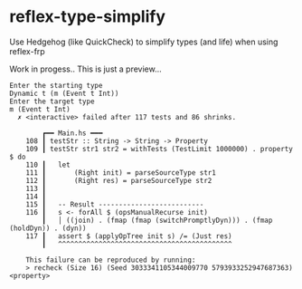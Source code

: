 # reflex-type-simplify
Use Hedgehog (like QuickCheck) to simplify types (and life) when using reflex-frp

Work in progess.. This is just a preview...

```
Enter the starting type
Dynamic t (m (Event t Int))
Enter the target type
m (Event t Int)
  ✗ <interactive> failed after 117 tests and 86 shrinks.

        ┏━━ Main.hs ━━━
    108 ┃ testStr :: String -> String -> Property
    109 ┃ testStr str1 str2 = withTests (TestLimit 1000000) . property $ do
    110 ┃   let
    111 ┃       (Right init) = parseSourceType str1
    112 ┃       (Right res) = parseSourceType str2
    113 ┃
    114 ┃
    115 ┃   -- Result --------------------------
    116 ┃   s <- forAll $ (opsManualRecurse init)
        ┃   │ ((join) . (fmap (fmap (switchPromptlyDyn))) . (fmap (holdDyn)) . (dyn))
    117 ┃   assert $ (applyOpTree init s) /= (Just res)
        ┃   ^^^^^^^^^^^^^^^^^^^^^^^^^^^^^^^^^^^^^^^^^^^

    This failure can be reproduced by running:
    > recheck (Size 16) (Seed 3033341105344009770 5793933252947687363) <property>
```

